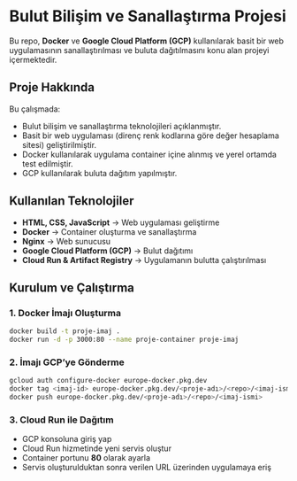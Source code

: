 # Bulut Bilişim ve Sanallaştırma Projesi  

Bu repo, **Docker** ve **Google Cloud Platform (GCP)** kullanılarak basit bir web uygulamasının sanallaştırılması ve buluta dağıtılmasını konu alan projeyi içermektedir.  

## Proje Hakkında  
Bu çalışmada:  
- Bulut bilişim ve sanallaştırma teknolojileri açıklanmıştır.  
- Basit bir web uygulaması (direnç renk kodlarına göre değer hesaplama sitesi) geliştirilmiştir.  
- Docker kullanılarak uygulama container içine alınmış ve yerel ortamda test edilmiştir.  
- GCP kullanılarak buluta dağıtım yapılmıştır.  

## Kullanılan Teknolojiler  
- **HTML, CSS, JavaScript** → Web uygulaması geliştirme  
- **Docker** → Container oluşturma ve sanallaştırma  
- **Nginx** → Web sunucusu  
- **Google Cloud Platform (GCP)** → Bulut dağıtımı  
- **Cloud Run & Artifact Registry** → Uygulamanın bulutta çalıştırılması  

## Kurulum ve Çalıştırma  
### 1. Docker İmajı Oluşturma  
```bash
docker build -t proje-imaj .
docker run -d -p 3000:80 --name proje-container proje-imaj
```

### 2. İmajı GCP’ye Gönderme  
```bash
gcloud auth configure-docker europe-docker.pkg.dev
docker tag <imaj-id> europe-docker.pkg.dev/<proje-adı>/<repo>/<imaj-ismi>
docker push europe-docker.pkg.dev/<proje-adı>/<repo>/<imaj-ismi>
```

### 3. Cloud Run ile Dağıtım  
- GCP konsoluna giriş yap  
- Cloud Run hizmetinde yeni servis oluştur  
- Container portunu **80** olarak ayarla  
- Servis oluşturulduktan sonra verilen URL üzerinden uygulamaya eriş 
